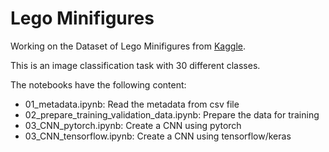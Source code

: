 # Lego Minifigures

Working on the Dataset of Lego Minifigures from [Kaggle](https://www.kaggle.com/ihelon/lego-minifigures-classification).

This is an image classification task with 30 different classes.

The notebooks have the following content:

* 01_metadata.ipynb: Read the metadata from csv file
* 02_prepare_training_validation_data.ipynb: Prepare the data for training
* 03_CNN_pytorch.ipynb: Create a CNN using pytorch
* 03_CNN_tensorflow.ipynb: Create a CNN using tensorflow/keras
